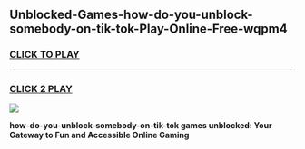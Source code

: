 
## Unblocked-Games-how-do-you-unblock-somebody-on-tik-tok-Play-Online-Free-wqpm4
<h3>
<a href="https://premium76.site?title=how-do-you-unblock-somebody-on-tik-tok&ref=26A">CLICK TO PLAY</a></h3>
<hr>

<h3>
<a href="https://premium76.site?title=how-do-you-unblock-somebody-on-tik-tok&ref=26A">CLICK 2 PLAY</a>
  
</h3>

<a href="https://premium76.site?title=how-do-you-unblock-somebody-on-tik-tok&ref=26A"><img src="https://clearcache.store/games.png"></a>


**how-do-you-unblock-somebody-on-tik-tok games unblocked: Your Gateway to Fun and Accessible Online Gaming**
